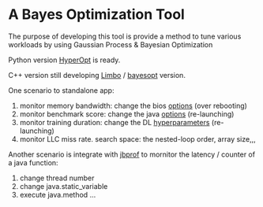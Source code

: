 # A Bayes Optimization Tool

The purpose of developing this tool is provide a method to tune various workloads by using Gaussian Process & Bayesian Optimization


Python version [HyperOpt](https://github.com/hyperopt/hyperopt) is ready.

C++ version still developing [Limbo](https://github.com/resibots/limbo) / [bayesopt](https://github.com/rmcantin/bayesopt) version.


One scenario to standalone app:
1. monitor memory bandwidth: change the bios [options](https://github.com/weixingsun/tuner/blob/master/cfg/bios.json) (over rebooting)
2. monitor benchmark score:  change the java [options](https://github.com/weixingsun/tuner/blob/master/cfg/java.json) (re-launching)
3. monitor training duration: change the DL [hyperparameters](https://github.com/weixingsun/tuner/blob/master/cfg/deep_learning.json) (re-launching)
4. monitor LLC miss rate.  search space: the nested-loop order, array size,,,


Another scenario is integrate with [jbprof](https://github.com/weixingsun/jbprof) to mornitor the latency / counter of a java function:
1. change thread number
2. change java.static_variable
3. execute java.method
...
